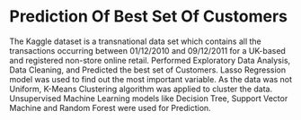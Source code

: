 # Prediction Of Best Set Of Customers
The Kaggle dataset is a transnational data set which contains all the transactions occurring between 01/12/2010 and 09/12/2011 for a UK-based and registered non-store online retail. Performed Exploratory Data Analysis, Data Cleaning, and Predicted the best set of Customers. Lasso Regression model was used to find out the most important variable. As the data was not Uniform, K-Means Clustering algorithm was applied to cluster the data. Unsupervised Machine Learning models like Decision Tree, Support Vector Machine and Random Forest were used for Prediction.
